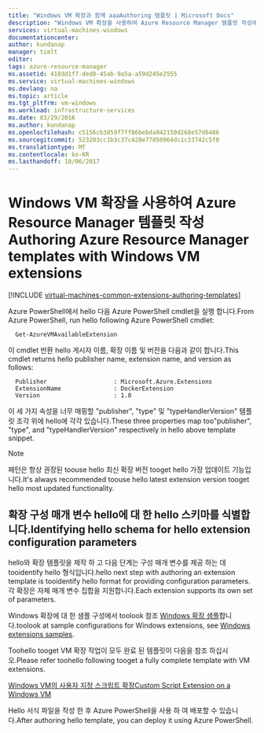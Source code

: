 ```yaml
---
title: "Windows VM 확장과 함께 aaaAuthoring 템플릿 | Microsoft Docs"
description: "Windows VM 확장을 사용하여 Azure Resource Manager 템플릿 작성에 대해 알아봅니다."
services: virtual-machines-windows
documentationcenter: 
author: kundanap
manager: timlt
editor: 
tags: azure-resource-manager
ms.assetid: 418dd1f7-ded8-45ab-9a5a-a59d245e2555
ms.service: virtual-machines-windows
ms.devlang: na
ms.topic: article
ms.tgt_pltfrm: vm-windows
ms.workload: infrastructure-services
ms.date: 03/29/2016
ms.author: kundanap
ms.openlocfilehash: c5156cb3859f7ff86bebda942150d268e57d6486
ms.sourcegitcommit: 523283cc1b3c37c428e77850964dc1c33742c5f0
ms.translationtype: MT
ms.contentlocale: ko-KR
ms.lasthandoff: 10/06/2017
---
```

# <a name="authoring-azure-resource-manager-templates-with-windows-vm-extensions"></a><span data-ttu-id="8f273-103">Windows VM 확장을 사용하여 Azure Resource Manager 템플릿 작성</span><span class="sxs-lookup"><span data-stu-id="8f273-103">Authoring Azure Resource Manager templates with Windows VM extensions</span></span>
[!INCLUDE [virtual-machines-common-extensions-authoring-templates](../../../includes/virtual-machines-common-extensions-authoring-templates.md)]

<span data-ttu-id="8f273-104">Azure PowerShell에서 hello 다음 Azure PowerShell cmdlet을 실행 합니다.</span><span class="sxs-lookup"><span data-stu-id="8f273-104">From Azure PowerShell, run hello following Azure PowerShell cmdlet:</span></span>

      Get-AzureVMAvailableExtension


<span data-ttu-id="8f273-105">이 cmdlet 반환 hello 게시자 이름, 확장 이름 및 버전을 다음과 같이 합니다.</span><span class="sxs-lookup"><span data-stu-id="8f273-105">This cmdlet returns hello publisher name, extension name, and version as follows:</span></span>

      Publisher                   : Microsoft.Azure.Extensions  
      ExtensionName               : DockerExtension
      Version                     : 1.0

<span data-ttu-id="8f273-106">이 세 가지 속성을 너무 매핑할 "publisher", "type" 및 "typeHandlerVersion" 템플릿 조각 위에 hello에 각각 있습니다.</span><span class="sxs-lookup"><span data-stu-id="8f273-106">These three properties map too"publisher", "type", and "typeHandlerVersion" respectively in hello above template snippet.</span></span>

> [!NOTE]
> <span data-ttu-id="8f273-107">패턴은 항상 권장된 toouse hello 최신 확장 버전 tooget hello 가장 업데이트 기능입니다.</span><span class="sxs-lookup"><span data-stu-id="8f273-107">It's always recommended toouse hello latest extension version tooget hello most updated functionality.</span></span>
> 
> 

## <a name="identifying-hello-schema-for-hello-extension-configuration-parameters"></a><span data-ttu-id="8f273-108">확장 구성 매개 변수 hello에 대 한 hello 스키마를 식별합니다.</span><span class="sxs-lookup"><span data-stu-id="8f273-108">Identifying hello schema for hello extension configuration parameters</span></span>
<span data-ttu-id="8f273-109">hello와 확장 템플릿을 제작 하 고 다음 단계는 구성 매개 변수를 제공 하는 데 tooidentify hello 형식입니다.</span><span class="sxs-lookup"><span data-stu-id="8f273-109">hello next step with authoring an extension template is tooidentify hello format for providing configuration parameters.</span></span> <span data-ttu-id="8f273-110">각 확장은 자체 매개 변수 집합을 지원합니다.</span><span class="sxs-lookup"><span data-stu-id="8f273-110">Each extension supports its own set of parameters.</span></span>

<span data-ttu-id="8f273-111">Windows 확장에 대 한 샘플 구성에서 toolook 참조 [Windows 확장 샘플](extensions-configuration-samples.md?toc=%2fazure%2fvirtual-machines%2fwindows%2ftoc.json)합니다.</span><span class="sxs-lookup"><span data-stu-id="8f273-111">toolook at sample configurations for Windows extensions, see [Windows extensions samples](extensions-configuration-samples.md?toc=%2fazure%2fvirtual-machines%2fwindows%2ftoc.json).</span></span>

<span data-ttu-id="8f273-112">Toohello tooget VM 확장 작업이 모두 완료 된 템플릿이 다음을 참조 하십시오.</span><span class="sxs-lookup"><span data-stu-id="8f273-112">Please refer toohello following tooget a fully complete template with VM extensions.</span></span>

[<span data-ttu-id="8f273-113">Windows VM의 사용자 지정 스크립트 확장</span><span class="sxs-lookup"><span data-stu-id="8f273-113">Custom Script Extension on a Windows VM</span></span>](https://github.com/Azure/azure-quickstart-templates/blob/b1908e74259da56a92800cace97350af1f1fc32b/201-list-storage-keys-windows-vm/azuredeploy.json/)

<span data-ttu-id="8f273-114">Hello 서식 파일을 작성 한 후 Azure PowerShell을 사용 하 여 배포할 수 있습니다.</span><span class="sxs-lookup"><span data-stu-id="8f273-114">After authoring hello template, you can deploy it using Azure PowerShell.</span></span>

